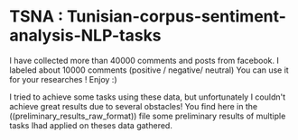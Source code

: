 # TSNA : Tunisian-corpus-sentiment-analysis-NLP-tasks
I have collected more than 40000 comments and posts from facebook. 
I labeled about 10000 comments (positive / negative/ neutral) 
You can use it for your researches ! Enjoy :) 

I tried to achieve some tasks using these data, but unfortunately I couldn't achieve great results due to several obstacles!
You find here in the ((preliminary_results_raw_format)) file some preliminary results of multiple tasks Ihad applied on theses data gathered.
